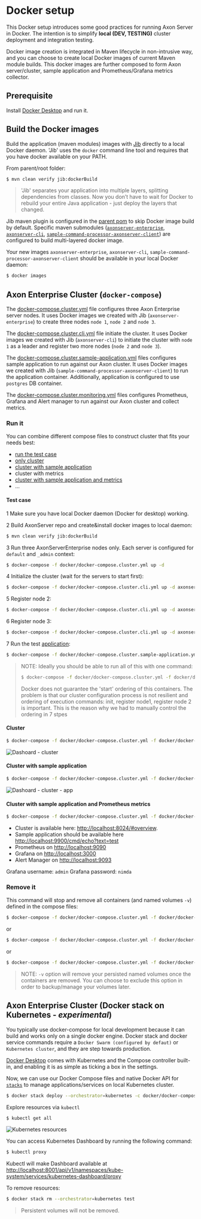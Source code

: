 # Docker setup

This Docker setup introduces some good practices for running Axon Server in Docker.
The intention is to simplify **local (DEV, TESTING)** cluster deployment and integration testing.

Docker image creation is integrated in Maven lifecycle in non-intrusive way, and you can choose to create local Docker images of current Maven module builds.
This docker images are further composed to form Axon server/cluster, sample application and Prometheus/Grafana metrics collector.

## Prerequisite

Install [Docker Desktop](https://www.docker.com/products/docker-desktop) and run it.

## Build the Docker images

Build the application (maven modules) images with [Jib](https://github.com/GoogleContainerTools/jib) directly to a local Docker daemon. 'Jib' uses the `docker` command line tool and requires that you have docker available on your PATH.

From parent/root folder:
```bash
$ mvn clean verify jib:dockerBuild
```

> 'Jib' separates your application into multiple layers, splitting dependencies from classes. Now you don’t have to wait for Docker to rebuild your entire Java application - just deploy the layers that changed.

Jib maven plugin is configured in the [parent pom](../pom.xml) to skip Docker image build by default. Specific maven submodules ([`axonserver-enterprise`](../axonserver-enterprise/pom.xml), [`axonserver-cli`](../axonserver-cli/pom.xml), [`sample-command-processor-axonserver-client`](../sample-applications/sample-command-processor-axonserver-client/pom.xml)) are configured to build multi-layered docker image.

Your new images `axonserver-enterprise`, `axonserver-cli`, `sample-command-processor-axonserver-client` should be available in your local Docker daemon:
```bash
$ docker images
```

## Axon Enterprise Cluster (`docker-compose`)

The [docker-compose.cluster.yml](docker-compose.cluster.yml) file configures three Axon Enterprise server nodes.
It uses Docker images we created with Jib (`axonserver-enterprise`) to create three nodes `node 1`, `node 2` and `node 3`.

The [docker-compose.cluster.cli.yml](docker-compose.cluster.cli.yml) file initiate the cluster.
It uses Docker images we created with Jib (`axonserver-cli`) to initiate the cluster with `node 1` as a leader and register two more nodes (`node 2` and `node 3`).

The [docker-compose.cluster.sample-application.yml](docker-compose.cluster.sample-application.yml) files configures sample application to run against our Axon cluster.
It uses Docker images we created with Jib (`sample-command-processor-axonserver-client`) to run the application container. Additionally, application is configured to use `postgres` DB container.

The [docker-compose.cluster.monitoring.yml](docker-compose.cluster.monitoring.yml) files configures Prometheus, Grafana and Alert manager to run against our Axon cluster and collect metrics.

### Run it

You can combine different compose files to construct cluster that fits your needs best:
 - [run the test case](#test-case)
 - [only cluster](#cluster)
 - [cluster with sample application](#cluster-with-sample-application)
 - cluster with metrics
 - [cluster with sample application and metrics](#cluster-with-sample-application-and-prometheus-metrics)
 - ...

#### Test case

1 Make sure you have local Docker daemon (Docker for desktop) working.

2 Build AxonServer repo and create&install docker images to local daemon:

```bash
$ mvn clean verify jib:dockerBuild
```
3 Run three AxonServerEnterprise nodes only. Each server is configured for `default` and `_admin` context:
```bash
$ docker-compose -f docker/docker-compose.cluster.yml up -d
```
4 Initialize the cluster (wait for the servers to start first):
```bash
$ docker-compose -f docker/docker-compose.cluster.cli.yml up -d axonserver-cli-init-cluster
```
5 Register node 2:
```bash
$ docker-compose -f docker/docker-compose.cluster.cli.yml up -d axonserver-cli-register-node2
```
6 Register node 3:
```bash
$ docker-compose -f docker/docker-compose.cluster.cli.yml up -d axonserver-cli-register-node3
```
7 Run the test [application](../sample-applications/sample-command-processor-axonserver-client):
```bash
$ docker-compose -f docker/docker-compose.cluster.sample-application.yml up -d
```

>NOTE: Ideally you should be able to run all of this with one command:
>```bash
>$ docker-compose -f docker/docker-compose.cluster.yml -f docker/docker-compose.cluster.cli.yml -f docker/docker-compose.cluster.sample-application.yml up -d
>
>```
>Docker does not guarantee the 'start' ordering of this containers. 
>The problem is that our cluster configuration process is not resilient and ordering of execution commands: init, register node1, register node 2 is important.
>This is the reason why we had to manually control the ordering in 7 stpes

#### Cluster
```bash
$ docker-compose -f docker/docker-compose.cluster.yml -f docker/docker-compose.cluster.cli.yml up -d
```
![Dashoard - cluster](dashboard-cluster.png)

#### Cluster with sample application
```bash
$ docker-compose -f docker/docker-compose.cluster.yml -f docker/docker-compose.cluster.cli.yml -f docker/docker-compose.cluster.sample-application.yml up -d
```

![Dashoard - cluster - app](dashboard-cluster-app.png)

#### Cluster with sample application and Prometheus metrics
```bash
$ docker-compose -f docker/docker-compose.cluster.yml -f docker/docker-compose.cluster.cli.yml -f docker/docker-compose.cluster.sample-application.yml -f docker/docker-compose.cluster.monitoring.yml  up -d
```

 - Cluster is available here: [http://localhost:8024/#overview](http://localhost:8024/#overview).
 - Sample application should be available here [http://localhost:9900/cmd/echo?text=test](http://localhost:9900/cmd/echo?text=test)
 - Prometheus on [http://localhost:9090](http://localhost:9090)
 - Grafana on [http://localhost:3000](http://localhost:3000)
 - Alert Manager on [http://localhost:9093](http://localhost:9093)

Grafana username: `admin`
Grafana password: `nimda`

### Remove it

This command will stop and remove all containers (and named volumes `-v`) defined in the compose files:
```bash
$ docker-compose -f docker/docker-compose.cluster.yml -f docker/docker-compose.cluster.cli.yml down -v
```
or
```bash
$ docker-compose -f docker/docker-compose.cluster.yml -f docker/docker-compose.cluster.cli.yml -f docker/docker-compose.cluster.sample-application.yml down -v
```
or
```bash
$ docker-compose -f docker/docker-compose.cluster.yml -f docker/docker-compose.cluster.cli.yml -f docker/docker-compose.cluster.sample-application.yml -f docker/docker-compose.cluster.monitoring.yml  down -v
```
> NOTE: `-v` option will remove your persisted named volumes once the containers are removed. You can choose to exclude this option in order to backup/manage your volumes later.

## Axon Enterprise Cluster (Docker stack on Kubernetes - *experimental*)

You typically use docker-compose for local development because it can build and works only on a single docker engine. Docker stack and docker service commands require a `Docker Swarm (configured by defaut)` or `Kubernetes cluster`, and they are step towards production.

[Docker Desktop](https://www.docker.com/products/docker-desktop) comes with Kubernetes and the Compose controller built-in, and enabling it is as simple as ticking a box in the settings.

Now, we can use our Docker Compose files and native Docker API for [`stacks`](https://docs.docker.com/engine/reference/commandline/stack/) to manage applications/services on local Kubernetes cluster.

```bash
$ docker stack deploy --orchestrator=kubernetes -c docker/docker-compose.cluster.yml -c docker/docker-compose.cluster.sample-application.yml -c docker/docker-compose.cluster.cli.yml test-stack
```
Explore resources via `kubectl`
```bash
$ kubectl get all
```
![Kubernetes resources](kubernetes-resources.png)

You can access Kubernetes Dashboard by running the following command:

```bash
$ kubectl proxy
```
Kubectl will make Dashboard available at [http://localhost:8001/api/v1/namespaces/kube-system/services/kubernetes-dashboard/proxy](http://localhost:8001/api/v1/namespaces/kube-system/services/kubernetes-dashboard/proxy)

To remove resources:
```bash
$ docker stack rm --orchestrator=kubernetes test
```
> Persistent volumes will not be removed.
